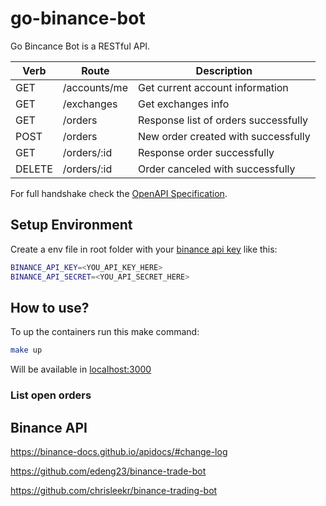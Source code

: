# go-binance-bot

Go Bincance Bot is a RESTful API.

| Verb | Route | Description |
|---|---|---|
| GET | /accounts/me | Get current account information |
| GET | /exchanges | Get exchanges info |
| GET | /orders | Response list of orders successfully |
| POST | /orders | New order created with successfully |
| GET | /orders/:id | Response order successfully |
| DELETE | /orders/:id | Order canceled with successfully |

For full handshake check the [OpenAPI Specification](docs/open-api.yaml).

## Setup Environment

Create a env file in root folder with your
[binance api key](https://www.binance.com/en/support/faq/360002502072)
like this:

```bash
BINANCE_API_KEY=<YOU_API_KEY_HERE>
BINANCE_API_SECRET=<YOU_API_SECRET_HERE>
```

## How to use?

To up the containers run this make command:

```bash
make up
```

Will be available in [localhost:3000](http://localhost:3000)

### List open orders



## Binance API

https://binance-docs.github.io/apidocs/#change-log

https://github.com/edeng23/binance-trade-bot

https://github.com/chrisleekr/binance-trading-bot
